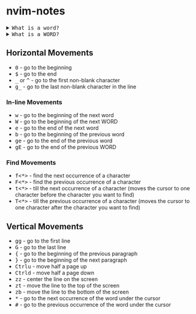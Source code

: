 # nvim-notes

<details>
  <summary><kbd>What is a word?</kbd></summary>
  A word is defined as a sequence of letters, digits, or underscores, or a sequence of other non-blank characters, separated by whitespace.
</details>

<details>
  <summary><kbd>What is a WORD?</kbd></summary>
  A WORD is defined as a sequence of non-blank characters, separated by whitespace.
</details>

## Horizontal Movements

- <kbd>0</kbd> - go to the beginning
- <kbd>$</kbd> - go to the end
- <kbd>\_</kbd> or <kbd>^</kbd> - go to the first non-blank character
- <kbd>g</kbd><kbd>\_</kbd> - go to the last non-blank character in the line

### In-line Movements

- <kbd>w</kbd> - go to the beginning of the next word
- <kbd>W</kbd> - go to the beginning of the next WORD
- <kbd>e</kbd> - go to the end of the next word
- <kbd>b</kbd> - go to the beginning of the previous word
- <kbd>g</kbd><kbd>e</kbd> - go to the end of the previous word
- <kbd>g</kbd><kbd>E</kbd> - go to the end of the previous WORD

### Find Movements

- <kbd>f</kbd><kbd><\*></kbd> - find the next occurrence of a character
- <kbd>F</kbd><kbd><\*></kbd> - find the previous occurrence of a character
- <kbd>t</kbd><kbd><\*></kbd> - till the next occurrence of a character (moves the cursor to one character before the character you want to find)
- <kbd>T</kbd><kbd><\*></kbd> - till the previous occurrence of a character (moves the cursor to one character after the character you want to find)

## Vertical Movements

- <kbd>g</kbd><kbd>g</kbd> - go to the first line
- <kbd>G</kbd> - go to the last line
- <kbd>{</kbd> - go to the beginning of the previous paragraph
- <kbd>}</kbd> - go to the beginning of the next paragraph
- <kbd>Ctrl</kbd><kbd>u</kbd> - move half a page up
- <kbd>Ctrl</kbd><kbd>d</kbd> - move half a page down
- <kbd>z</kbd><kbd>z</kbd> - center the line on the screen
- <kbd>z</kbd><kbd>t</kbd> - move the line to the top of the screen
- <kbd>z</kbd><kbd>b</kbd> - move the line to the bottom of the screen
- <kbd>\*</kbd> - go to the next occurrence of the word under the cursor
- <kbd>#</kbd> - go to the previous occurrence of the word under the cursor
